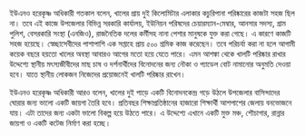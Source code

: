 ইউএনও হরেকৃষ্ণ অধিকারী গতকাল বলেন, খালের প্রায় দুই কিলোমিটার এলাকার কচুরিপানা পরিষ্কারের কাজটা সহজ ছিল না। তবে এই কাজে উপজেলার বিভিন্ন সরকারি কার্যালয়, ইউনিয়ন পরিষদের চেয়ারম্যান-মেম্বার, আনসার সদস্য, গ্রাম পুলিশ, বেসরকারি সংস্থা (এনজিও), রাজনৈতিক দলের কর্মীসহ নানা পেশার মানুষকে যুক্ত করা গেছে। এ কারণে কাজটি সহজ হয়েছে। স্বেচ্ছাসেবীদের পাশাপাশি এক সপ্তাহে প্রায় ৫০০ শ্রমিক কাজ করেছেন। তবে পরিচর্যা করা না হলে আগামী কয়েক বছরে হয়তো খালের অবস্থা আবারও আগের মতো হয়ে যেতে পারে। এমন আশঙ্কা থেকে খালটি পরিষ্কার রাখার উদ্দেশ্যে স্থানীয় মৎস্যজীবীদের মাছ চাষ ও দর্শনার্থীদের বিনোদনের জন্য নৌকা ও প্যাডেল বোট নামানোর অনুমতি দেওয়া হবে। যাতে স্থানীয় লোকজন নিজেদের প্রয়োজনেই খালটি পরিষ্কার রাখেন।

ইউএনও হরেকৃষ্ণ অধিকারী আরও বলেন, খালের দুই পাড়ে একটি বিনোদনকেন্দ্র গড়ে উঠলে উপজেলার বাসিন্দাদের ঘোরার জন্য ভালো একটি জায়গা তৈরি হবে। প্রতিবছর শিক্ষাপ্রতিষ্ঠানের হাজারো শিক্ষার্থী আশপাশের জেলায় বনভোজনে যায়। এটা তাদের জন্য একটা ভালো বিকল্প হয়ে উঠতে পারে। এ উদ্দেশ্যে এখানে একটি মুক্ত মঞ্চ, শৌচাগার, রান্নার জায়গা ও একটি কটেজ নির্মাণ করা হচ্ছে।
